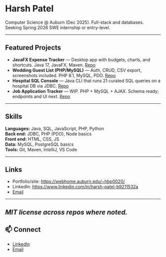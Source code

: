 # Harsh Patel

Computer Science @ Auburn (Dec 2025). Full-stack and databases. Seeking Spring 2026 SWE internship or entry-level.

---

## Featured Projects

- **JavaFX Expense Tracker** — Desktop app with budgets, charts, and shortcuts. Java 17, JavaFX, Maven. [Repo](https://github.com/hbp23/javafx-expense-tracker)  
- **Wedding Guest List (PHP/MySQL)** — Auth, CRUD, CSV export, screenshots included. PHP 8.1, MySQL, PDO. [Repo](https://github.com/hbp23/wedding-guestlist-php)  
- **Hospital SQL Console** — Java CLI that runs 21 curated SQL queries on a hospital DB via JDBC. [Repo](https://github.com/hbp23/hospital-sql-console)  
- **Job Application Tracker** — WIP. PHP + MySQL + AJAX. Schema ready; endpoints and UI next. [Repo](https://github.com/hbp23/job-application-tracker)

---

## Skills

**Languages:** Java, SQL, JavaScript, PHP, Python  
**Back end:** JDBC, PHP (PDO), Node basics  
**Front end:** HTML, CSS, JS  
**Data:** MySQL, PostgreSQL basics  
**Tools:** Git, Maven, IntelliJ, VS Code

---

## Links

- Portfolio/site: https://webhome.auburn.edu/~hbp0020/  
- LinkedIn: https://www.linkedin.com/in/harsh-patel-b9211532a
- [Email](mailto:harsh.patel615@gmail.com) 
---

_MIT license across repos where noted._
---

## 📫 Connect
- [LinkedIn](https://www.linkedin.com/in/harsh-patel-b9211532a)  
- [Email](mailto:harsh.patel615@gmail.com)  
